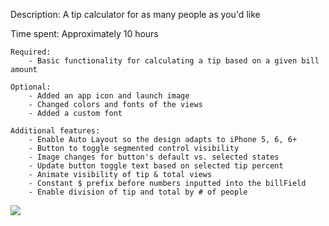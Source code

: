
Description: A tip calculator for as many people as you'd like 

Time spent: Approximately 10 hours

	Required:
		- Basic functionality for calculating a tip based on a given bill amount

	Optional:
		- Added an app icon and launch image
		- Changed colors and fonts of the views  
		- Added a custom font 

	Additional features:
		- Enable Auto Layout so the design adapts to iPhone 5, 6, 6+ 
		- Button to toggle segmented control visibility 
		- Image changes for button's default vs. selected states
		- Update button toggle text based on selected tip percent 
		- Animate visibility of tip & total views 
		- Constant $ prefix before numbers inputted into the billField 
		- Enable division of tip and total by # of people 
		

<img src="http://i.imgur.com/CJHWcWj.gif"> 

